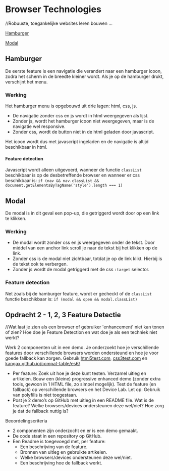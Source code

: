 # Browser Technologies
//Robuuste, toegankelijke websites leren bouwen …

[Hamburger](https://viennam.github.io/browser-technologies/opdracht2/hamburger.html)

[Modal](https://viennam.github.io/browser-technologies/opdracht2/modal.html)

## Hamburger
De eerste feature is een navigatie die verandert naar een hamburger icoon, zodra het scherm in de breedte kleiner wordt. Als je op de hamburger drukt, verschijnt het menu.

### Werking
Het hamburger menu is opgebouwd uit drie lagen: html, css, js.
- De navigatie zonder css en js wordt in html weergegeven als lijst.
- Zonder js, wordt het hamburger icoon niet weergegeven, maar is de navigatie wel responsive.
- Zonder css, wordt de button niet in de html geladen door javascript.

Het icoon wordt dus met javascript ingeladen en de navigatie is altijd beschikbaar in html.

#### Feature detection
Javascript wordt alleen uitgevoerd, wanneer de functie `classList` beschikbaar is op de desbetreffende browser en wanneer er css beschikbaar is:
`if (nav && nav.classList && document.getElementsByTagName('style').length === 1)`

## Modal
De modal is in dit geval een pop-up, die getriggerd wordt door op een link te klikken. 

### Werking
- De modal wordt zonder css en js weergegeven onder de tekst. Door middel van een anchor link scroll je naar de tekst bij het klikken op de link.
- Zonder css is de modal niet zichtbaar, totdat je op de link klikt. Hierbij is de tekst ook te verbergen.
- Zonder js wordt de modal getriggerd met de css `:target` selector.

### Feature detection
Net zoals bij de hamburger feature, wordt er gecheckt of de `classList` functie beschikbaar is: `if (modal && open && modal.classList)`


## Opdracht 2 - 1, 2, 3 Feature Detectie
//Wat laat je zien als een browser of gebruiker 'enhancement' niet kan tonen of zien? Hoe doe je Feature Detection en wat doe je als een techniek niet werkt?

Werk 2 componenten uit in een demo. Je onderzoekt hoe je verschillende features door verschillende browsers worden ondersteund en hoe je voor goede fallback kan zorgen. Gebruik [html5test.com](https://html5test.com), [css3test.com](http://css3test.com) en [kangax.github.io/compat-table/es6/](https://kangax.github.io/compat-table/es6/)

- Per feature: Zoek uit hoe je deze kunt testen. Verzamel uitleg en artikelen. Bouw een (kleine) progressive enhanced demo (zonder extra tools, gewoon in 1 HTML file, zo simpel mogelijk). Test de feature (en fallback) op verschillende browsers en het Device Lab. Let op: Gebruik van polyfills is niet toegestaan.
- Post je 2 demo’s op GitHub met uitleg in een README file. Wat is de feature? Welke browsers/devices ondersteunen deze wel/niet? Hoe zorg je dat de fallback nuttig is?

Beoordelingscriteria
- 2 componenten zijn onderzocht en er is een demo gemaakt.
- De code staat in een repository op GitHub.
- Een Readme is toegevoegd met, per feature:
  -	Een beschrijving van de feature.
  - Bronnen van uitleg en gebruikte artikelen.
  -	Welke browsers/devices ondersteunen deze wel/niet.
  -	Een beschrijving hoe de fallback werkt.
